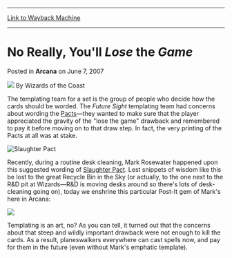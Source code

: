 
---
[Link to Wayback Machine](https://web.archive.org/web/20210423024059/https://magic.wizards.com/en/articles/archive/no-really-youll-lose-game-2007-06-07)

[_metadata_:author]:- "Wizards of the Coast"
[_metadata_:description]:- "The templating team for a set is the group of people who decide how the cards should be worded. The Future Sight templating team had concerns about wording the Pacts—they wanted to make sure that the player appreciated the gravity of the `lose the game` drawback and remembered to pay it before moving on to that draw step. In fact, the very printing of the Pacts at all was at"
[_metadata_:generator]:- "Drupal 7 (http://drupal.org)"
[_metadata_:node]:- "602106"
[_metadata_:publish_date]:- "2007-06-07"
[_metadata_:source]:- "div-main-content"
[_metadata_:title]:- "No Really, You'll Lose the Game"
[_metadata_:wayback_capture_timestamp]:- "2021-04-23 02:40:59"
[_metadata_:wayback_raw_url]:- "https://web.archive.org/web/20210423024059id_/https://magic.wizards.com/en/articles/archive/no-really-youll-lose-game-2007-06-07"
[_metadata_:wayback_url]:- "https://magic.wizards.com/en/articles/archive/no-really-youll-lose-game-2007-06-07"
---


No Really, You'll *Lose* the *Game*
===================================



 Posted in **Arcana**
 on June 7, 2007 






![](https://media.magic.wizards.com/styles/auth_small/public/images/person/wizards_author.jpg)
By Wizards of the Coast













The templating team for a set is the group of people who decide how the cards should be worded. The *Future Sight* templating team had concerns about wording the [Pacts](http://ww2.wizards.com/gatherer/index.aspx?term=pact&Field_Name=on&setfilter=Future%20Sight)—they wanted to make sure that the player appreciated the gravity of the "lose the game" drawback and remembered to pay it before moving on to that draw step. In fact, the very printing of the Pacts at all was at stake.



![Slaughter Pact](http://gatherer.wizards.com/Handlers/Image.ashx?type=card&name=Slaughter+Pact)

Recently, during a routine desk cleaning, Mark Rosewater happened upon this suggested wording of [Slaughter Pact](http://gatherer.wizards.com/Pages/Card/Details.aspx?name=Slaughter+Pact). Lest snippets of wisdom like this be lost to the great Recycle Bin in the Sky (or actually, to the one next to the R&D pit at Wizards—R&D is moving desks around so there's lots of desk-cleaning going on), today we enshrine this particular Post-It gem of Mark's here in Arcana:


![](https://media.magic.wizards.com/image_legacy_migration/magic/images/mtgcom/arcana1000/1350_MaroSlaughterPact.jpg)


Templating is an art, no? As you can tell, it turned out that the concerns about that steep and wildly important drawback were not enough to kill the cards. As a result, planeswalkers everywhere can cast spells now, and pay for them in the future (even without Mark's emphatic template).









